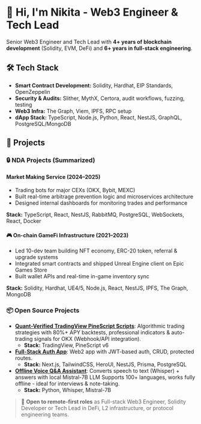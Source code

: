 # 👋 Hi, I'm Nikita - Web3 Engineer & Tech Lead

Senior Web3 Engineer and Tech Lead with **4+ years of blockchain development** (Solidity, EVM, DeFi) and **6+ years in full-stack engineering**.

## 🛠 Tech Stack

- **Smart Contract Development:** Solidity, Hardhat, EIP Standards, OpenZeppelin
- **Security & Audits:** Slither, MythX, Certora, audit workflows, fuzzing, testing
- **Web3 Infra:** The Graph, Viem, IPFS, RPC setup
- **dApp Stack:** TypeScript, Node.js, Python, React, NestJS, GraphQL, PostgreSQL/MongoDB

## 🚀 Projects

### 🔒 NDA Projects (Summarized)

#### Market Making Service (2024–2025)
- Trading bots for major CEXs (OKX, Bybit, MEXC)
- Built real-time arbitrage prevention logic and microservices architecture
- Designed internal dashboards for monitoring trades and performance

**Stack:** TypeScript, React, NestJS, RabbitMQ, PostgreSQL, WebSockets, React, Docker

#### 🎮 On-chain GameFi Infrastructure (2021–2023)
- Led 10-dev team building NFT economy, ERC-20 token, referral & upgrade systems
- Integrated smart contracts and shipped Unreal Engine client on Epic Games Store
- Built wallet APIs and real-time in-game inventory sync

**Stack:** Solidity, Hardhat, UE4/5, Node.js, React, NestJS, IPFS, The Graph, MongoDB

### 📦 Open Source Projects

- [**Quant-Verified TradingView PineScript Scripts**](https://github.com/ophickedo/tradingview-pine-scripts): Algorithmic trading strategies with 80%+ APY backtests, professional indicators & auto-trading signals for OKX (Webhook/API integration).
  - **Stack:** TradingView, PineScript v6 
- [**Full-Stack Auth App**](https://github.com/ophickedo/full-stack-example): Web2 app with JWT-based auth, CRUD, protected routes.
  - **Stack:** Next.js, TailwindCSS, HeroUI, NestJS, Prisma, PostgreSQL
- [**Offline Voice Q&A Assistant**](https://github.com/ophickedo/telegram-voice-qna-llm): Converts speech to text (Whisper) + answers with local Mistral-7B LLM Supports 100+ languages, works fully offline - ideal for interviews & note-taking.
  - **Stack:** Python, Whisper, Mistral-7B

<!-- ## 📫 Let's Connect
- [LinkedIn](https://linkedin.com/in/yourprofile)  
- [Email](mailto:you@example.com)
-->

> 👀 **Open to remote-first roles** as Full-stack Web3 Engineer, Solidity Developer or Tech Lead in DeFi, L2 infrastructure, or protocol engineering teams.
